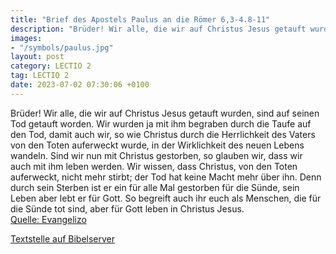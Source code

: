 ```yaml
---
title: "Brief des Apostels Paulus an die Römer 6,3-4.8-11"
description: "Brüder! Wir alle, die wir auf Christus Jesus getauft wurden, sind auf seinen Tod getauft worden. Wir wurden ja mit ihm begraben durch die Taufe auf den Tod, damit auch wir, so wie Christus durch die Herrlichkeit des Vaters von den Toten auferweckt wurde, in der Wirklichkeit des n...."
images:
- "/symbols/paulus.jpg"
layout: post
category: LECTIO 2
tag: LECTIO 2
date: 2023-07-02 07:30:06 +0100
---
```

Brüder! Wir alle, die wir auf Christus Jesus getauft wurden, sind auf seinen Tod getauft worden.
Wir wurden ja mit ihm begraben durch die Taufe auf den Tod, damit auch wir, so wie Christus durch die Herrlichkeit des Vaters von den Toten auferweckt wurde, in der Wirklichkeit des neuen Lebens wandeln.<!--more-->
Sind wir nun mit Christus gestorben, so glauben wir, dass wir auch mit ihm leben werden.
Wir wissen, dass Christus, von den Toten auferweckt, nicht mehr stirbt; der Tod hat keine Macht mehr über ihn.
Denn durch sein Sterben ist er ein für alle Mal gestorben für die Sünde, sein Leben aber lebt er für Gott.
So begreift auch ihr euch als Menschen, die für die Sünde tot sind, aber für Gott leben in Christus Jesus.<br>
[Quelle: Evangelizo](https://evangeliumtagfuertag.org/DE/gospel)

[Textstelle auf Bibelserver](https://www.bibleserver.com/EU/Römer6,3-4.8-11)
